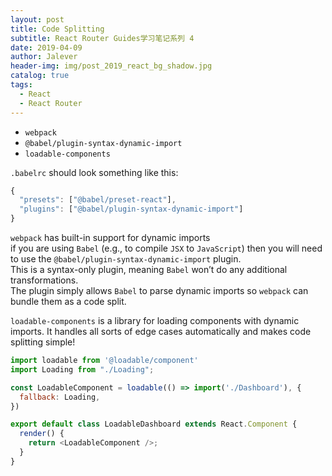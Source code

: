 ```yaml
---
layout: post
title: Code Splitting
subtitle: React Router Guides学习笔记系列 4
date: 2019-04-09
author: Jalever
header-img: img/post_2019_react_bg_shadow.jpg
catalog: true
tags:
  - React
  - React Router
---
```


- `webpack `
- `@babel/plugin-syntax-dynamic-import`
- `loadable-components`

`.babelrc` should look something like this:
```javascript
{
  "presets": ["@babel/preset-react"],
  "plugins": ["@babel/plugin-syntax-dynamic-import"]
}

```

`webpack` has built-in support for dynamic imports<br>
if you are using `Babel` (e.g., to compile `JSX` to `JavaScript`) then you will need to use the `@babel/plugin-syntax-dynamic-import` plugin.<br> 
This is a syntax-only plugin, meaning `Babel` won’t do any additional transformations. <br>
The plugin simply allows `Babel` to parse dynamic imports so `webpack` can bundle them as a code split.

`loadable-components` is a library for loading components with dynamic imports. It handles all sorts of edge cases automatically and makes code splitting simple! 

```javascript
import loadable from '@loadable/component'
import Loading from "./Loading";

const LoadableComponent = loadable(() => import('./Dashboard'), {
  fallback: Loading,
})

export default class LoadableDashboard extends React.Component {
  render() {
    return <LoadableComponent />;
  }
}

```


